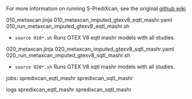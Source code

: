 For more information on running S-PrediXcan, see the original [github wiki](https://github.com/hakyimlab/MetaXcan/wiki/Tutorial:-GTEx-v8-MASH-models-integration-with-a-Coronary-Artery-Disease-GWAS#s-predixcan)

010_metaxcan.jinja
010_metaxcan_imputed_gtexv8_eqtl_mashr.yaml
010_run_metaxcan_imputed_gtexv8_eqtl_mashr.sh
  * `source 010*.sh` Runs GTEX V8 eqtl mashr models with all studies.

020_metaxcan.jinja
020_metaxcan_imputed_gtexv8_sqtl_mashr.yaml
020_run_metaxcan_imputed_gtexv8_sqtl_mashr.sh
  * `source 020*.sh` Runs GTEX V8 sqtl mashr models with all studies.

jobs:
spredixcan_eqtl_mashr  spredixcan_sqtl_mashr

logs
spredixcan_eqtl_mashr  spredixcan_sqtl_mashr